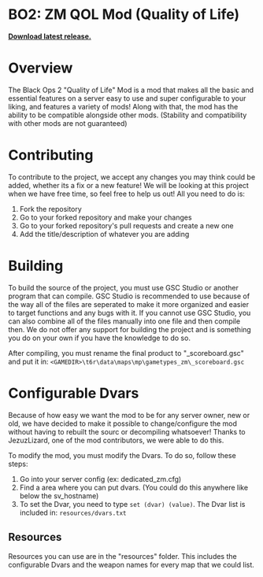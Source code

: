 BO2: ZM QOL Mod (Quality of Life)
===============================

**[Download latest release.](https://github.com/mikzyy/zm-QoL-mod/releases)**

# Overview

The Black Ops 2 "Quality of Life" Mod is a mod that makes all the basic and essential features on a server easy to use and super configurable to your liking, and features a variety of mods! Along with that, the mod has the ability to be compatible alongside other mods. (Stability and compatibility with other mods are not guaranteed)

# Contributing 

To contribute to the project, we accept any changes you may think could be added, whether its a fix or a new feature! We will be looking at this project when we have free time, 
so feel free to help us out! All you need to do is:
1. Fork the repository
2. Go to your forked repository and make your changes
3. Go to your forked repository's pull requests and create a new one
4. Add the title/description of whatever you are adding

# Building

To build the source of the project, you must use GSC Studio or another program that can compile. GSC Studio is recommended to use because of the way all of the files are seperated to make it more organized and easier to target functions and any bugs with it. If you cannot use GSC Studio, you can also combine all of the files manually into one file and then compile then. We do not offer any support for building the project and is something you do on your own if you have the knowledge to do so.

After compiling, you must rename the final product to "_scoreboard.gsc" and put it in: 
``<GAMEDIR>\t6r\data\maps\mp\gametypes_zm\_scoreboard.gsc``

# Configurable Dvars

Because of how easy we want the mod to be for any server owner, new or old, we have decided to make it possible to change/configure the mod without having to rebuilt the sourc
or decompiling whatsoever! Thanks to JezuzLizard, one of the mod contributors, we were able to do this.

To modify the mod, you must modify the Dvars. To do so, follow these steps:
1. Go into your server config (ex: dedicated_zm.cfg)
2. Find a area where you can put dvars. (You could do this anywhere like below the sv_hostname)
3. To set the Dvar, you need to type ``set (dvar) (value)``. The Dvar list is included in: ``resources/dvars.txt``

## Resources
Resources you can use are in the "resources" folder. This includes the configurable Dvars
and the weapon names for every map that we could list.